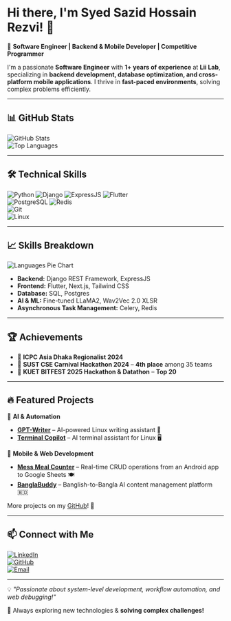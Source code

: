 # Hi there, I'm Syed Sazid Hossain Rezvi! 👋

🚀 **Software Engineer | Backend & Mobile Developer | Competitive Programmer**  

I'm a passionate **Software Engineer** with **1+ years of experience** at **Lii Lab**, specializing in **backend development, database optimization, and cross-platform mobile applications**. I thrive in **fast-paced environments**, solving complex problems efficiently.

---

## 📊 GitHub Stats  
![GitHub Stats](https://github-readme-stats.vercel.app/api?username=SR-Hossain&show_icons=true&theme=radical)  
![Top Languages](https://github-readme-stats.vercel.app/api/top-langs/?username=SR-Hossain&layout=compact&theme=radical)  

---

## 🛠 Technical Skills  
![Python](https://img.shields.io/badge/Python-%233776AB.svg?style=for-the-badge&logo=python&logoColor=white)
![Django](https://img.shields.io/badge/Django-%23092E20.svg?style=for-the-badge&logo=django&logoColor=white)
![ExpressJS](https://img.shields.io/badge/Express.js-%23000000.svg?style=for-the-badge&logo=express&logoColor=white)
![Flutter](https://img.shields.io/badge/Flutter-%2302569B.svg?style=for-the-badge&logo=flutter&logoColor=white)  
![PostgreSQL](https://img.shields.io/badge/PostgreSQL-%23316192.svg?style=for-the-badge&logo=postgresql&logoColor=white)
![Redis](https://img.shields.io/badge/Redis-%23DC382D.svg?style=for-the-badge&logo=redis&logoColor=white)  
![Git](https://img.shields.io/badge/Git-%23F05032.svg?style=for-the-badge&logo=git&logoColor=white)  
![Linux](https://img.shields.io/badge/Linux-%23FCC624.svg?style=for-the-badge&logo=linux&logoColor=black)  

---

## 📈 Skills Breakdown  

![Languages Pie Chart](https://github-readme-stats.vercel.app/api/top-langs/?username=SR-Hossain&theme=tokyonight&layout=pie)  

- **Backend:** Django REST Framework, ExpressJS  
- **Frontend:** Flutter, Next.js, Tailwind CSS  
- **Database:** SQL, Postgres  
- **AI & ML:** Fine-tuned LLaMA2, Wav2Vec 2.0 XLSR  
- **Asynchronous Task Management:** Celery, Redis  

---

## 🏆 Achievements  
- 🏅 **ICPC Asia Dhaka Regionalist 2024**  
- 🥇 **SUST CSE Carnival Hackathon 2024** – **4th place** among 35 teams  
- 🎯 **KUET BITFEST 2025 Hackathon & Datathon** – **Top 20**  

---

## 🔥 Featured Projects  
🚀 **AI & Automation**  
- **[GPT-Writer](https://github.com/SR-Hossain/GPT-Writer)** – AI-powered Linux writing assistant 📝  
- **[Terminal Copilot](https://github.com/SR-Hossain/Terminal-Copilot)** – AI terminal assistant for Linux 🖥  

📱 **Mobile & Web Development**  
- **[Mess Meal Counter](https://github.com/SR-Hossain/Meal-Counter)** – Real-time CRUD operations from an Android app to Google Sheets 🍽  
- **[BanglaBuddy](https://github.com/SUST-Ackerman/Bitfest_Hackathon_2025_Final_Round)** – Banglish-to-Bangla AI content management platform 🇧🇩  

More projects on my [GitHub](https://github.com/SR-Hossain)! 🚀  

---

## 📫 Connect with Me  
[![LinkedIn](https://img.shields.io/badge/LinkedIn-sshrezvi-blue?style=for-the-badge&logo=linkedin)](https://www.linkedin.com/in/sshrezvi)  
[![GitHub](https://img.shields.io/badge/GitHub-SR--Hossain-black?style=for-the-badge&logo=github)](https://github.com/SR-Hossain)  
[![Email](https://img.shields.io/badge/Email-ssh.rezvi@gmail.com-red?style=for-the-badge&logo=gmail)](mailto:ssh.rezvi@gmail.com)  

---

💡 _"Passionate about system-level development, workflow automation, and web debugging!"_  

🔭 Always exploring new technologies & **solving complex challenges!**  

